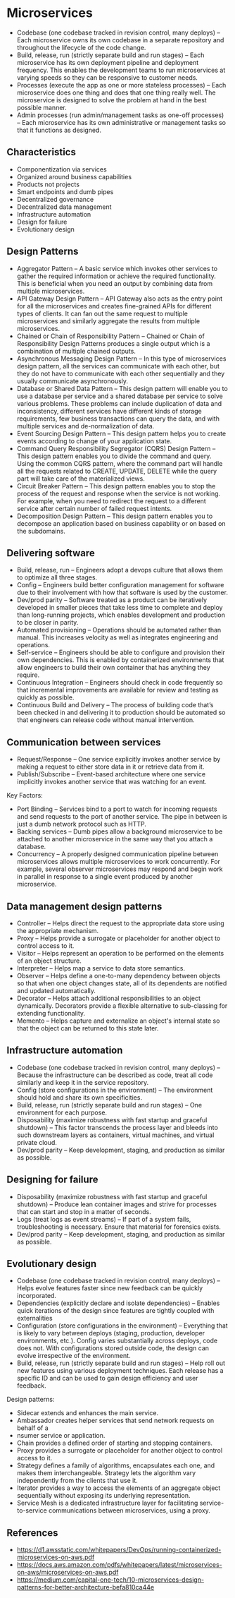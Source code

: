 # Microservices

- Codebase (one codebase tracked in revision control, many deploys) – Each
microservice owns its own codebase in a separate repository and throughout the
lifecycle of the code change.
- Build, release, run (strictly separate build and run stages) – Each microservice
has its own deployment pipeline and deployment frequency. This enables the
development teams to run microservices at varying speeds so they can be
responsive to customer needs.
- Processes (execute the app as one or more stateless processes) – Each
microservice does one thing and does that one thing really well. The
microservice is designed to solve the problem at hand in the best possible
manner.
- Admin processes (run admin/management tasks as one-off processes) – Each
microservice has its own administrative or management tasks so that it functions
as designed.

## Characteristics

- Componentization via services
- Organized around business capabilities
- Products not projects
- Smart endpoints and dumb pipes
- Decentralized governance
- Decentralized data management
- Infrastructure automation
- Design for failure
- Evolutionary design

## Design Patterns

- Aggregator Pattern – A basic service which invokes other services to gather the
required information or achieve the required functionality. This is beneficial when
you need an output by combining data from multiple microservices.
- API Gateway Design Pattern – API Gateway also acts as the entry point for all
the microservices and creates fine-grained APIs for different types of clients. It
can fan out the same request to multiple microservices and similarly aggregate
the results from multiple microservices.
- Chained or Chain of Responsibility Pattern – Chained or Chain of
Responsibility Design Patterns produces a single output which is a combination
of multiple chained outputs.
- Asynchronous Messaging Design Pattern – In this type of microservices
design pattern, all the services can communicate with each other, but they do not
have to communicate with each other sequentially and they usually communicate
asynchronously.
- Database or Shared Data Pattern – This design pattern will enable you to use a
database per service and a shared database per service to solve various
problems. These problems can include duplication of data and inconsistency,
different services have different kinds of storage requirements, few business
transactions can query the data, and with multiple services and de-normalization
of data.
- Event Sourcing Design Pattern – This design pattern helps you to create
events according to change of your application state.
- Command Query Responsibility Segregator (CQRS) Design Pattern – This
design pattern enables you to divide the command and query. Using the common
CQRS pattern, where the command part will handle all the requests related to
CREATE, UPDATE, DELETE while the query part will take care of the
materialized views.
- Circuit Breaker Pattern – This design pattern enables you to stop the process
of the request and response when the service is not working. For example, when
you need to redirect the request to a different service after certain number of
failed request intents.
- Decomposition Design Pattern – This design pattern enables you to
decompose an application based on business capability or on based on the subdomains.

## Delivering software

- Build, release, run – Engineers adopt a devops culture that allows them to
optimize all three stages.
- Config – Engineers build better configuration management for software due to
their involvement with how that software is used by the customer.
- Dev/prod parity – Software treated as a product can be iteratively developed in
smaller pieces that take less time to complete and deploy than long-running
projects, which enables development and production to be closer in parity.
- Automated provisioning – Operations should be automated rather than
manual. This increases velocity as well as integrates engineering and operations.
- Self-service – Engineers should be able to configure and provision their own
dependencies. This is enabled by containerized environments that allow
engineers to build their own container that has anything they require.
- Continuous Integration – Engineers should check in code frequently so that
incremental improvements are available for review and testing as quickly as
possible.
- Continuous Build and Delivery – The process of building code that’s been
checked in and delivering it to production should be automated so that engineers
can release code without manual intervention.

## Communication between services

- Request/Response – One service explicitly invokes another service by making a
request to either store data in it or retrieve data from it.
- Publish/Subscribe – Event-based architecture where one service implicitly
invokes another service that was watching for an event.

Key Factors:
- Port Binding – Services bind to a port to watch for incoming requests and send
requests to the port of another service. The pipe in between is just a dumb
network protocol such as HTTP.
- Backing services – Dumb pipes allow a background microservice to be
attached to another microservice in the same way that you attach a database.
- Concurrency – A properly designed communication pipeline between
microservices allows multiple microservices to work concurrently. For example,
several observer microservices may respond and begin work in parallel in
response to a single event produced by another microservice.

## Data management design patterns

- Controller – Helps direct the request to the appropriate data store using the
appropriate mechanism.
- Proxy – Helps provide a surrogate or placeholder for another object to control
access to it.
- Visitor – Helps represent an operation to be performed on the elements of an
object structure.
- Interpreter – Helps map a service to data store semantics.
- Observer – Helps define a one-to-many dependency between objects so that
when one object changes state, all of its dependents are notified and updated
automatically.
- Decorator – Helps attach additional responsibilities to an object dynamically.
Decorators provide a flexible alternative to sub-classing for extending
functionality.
- Memento – Helps capture and externalize an object's internal state so that the
object can be returned to this state later.

## Infrastructure automation

- Codebase (one codebase tracked in revision control, many deploys) – Because
the infrastructure can be described as code, treat all code similarly and keep it in
the service repository.
- Config (store configurations in the environment) – The environment should hold
and share its own specificities.
- Build, release, run (strictly separate build and run stages) – One environment
for each purpose.
- Disposability (maximize robustness with fast startup and graceful shutdown) –
This factor transcends the process layer and bleeds into such downstream layers
as containers, virtual machines, and virtual private cloud.
- Dev/prod parity – Keep development, staging, and production as similar as
possible.

## Designing for failure

- Disposability (maximize robustness with fast startup and graceful shutdown) –
Produce lean container images and strive for processes that can start and stop in
a matter of seconds.
- Logs (treat logs as event streams) – If part of a system fails, troubleshooting is
necessary. Ensure that material for forensics exists.
- Dev/prod parity – Keep development, staging, and production as similar as
possible.

## Evolutionary design

- Codebase (one codebase tracked in revision control, many deploys) – Helps
evolve features faster since new feedback can be quickly incorporated.
- Dependencies (explicitly declare and isolate dependencies) – Enables quick
iterations of the design since features are tightly coupled with externalities
- Configuration (store configurations in the environment) – Everything that is
likely to vary between deploys (staging, production, developer environments,
etc.). Config varies substantially across deploys, code does not. With
configurations stored outside code, the design can evolve irrespective of the
environment.
- Build, release, run (strictly separate build and run stages) – Help roll out new
features using various deployment techniques. Each release has a specific ID
and can be used to gain design efficiency and user feedback.

Design patterns:
- Sidecar extends and enhances the main service.
- Ambassador creates helper services that send network requests on behalf of a
- nsumer service or application.
- Chain provides a defined order of starting and stopping containers.
- Proxy provides a surrogate or placeholder for another object to control access to
it.
- Strategy defines a family of algorithms, encapsulates each one, and makes
them interchangeable. Strategy lets the algorithm vary independently from the
clients that use it.
- Iterator provides a way to access the elements of an aggregate object
sequentially without exposing its underlying representation.
- Service Mesh is a dedicated infrastructure layer for facilitating service-to-service
communications between microservices, using a proxy.

## References

- https://d1.awsstatic.com/whitepapers/DevOps/running-containerized-microservices-on-aws.pdf
- https://docs.aws.amazon.com/pdfs/whitepapers/latest/microservices-on-aws/microservices-on-aws.pdf
- https://medium.com/capital-one-tech/10-microservices-design-patterns-for-better-architecture-befa810ca44e
